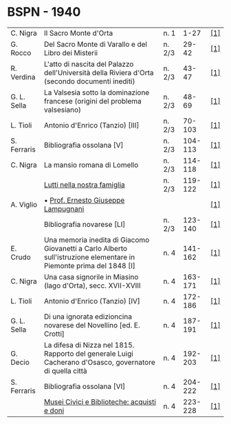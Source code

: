 # BSPN - 1940

<table>
    <tr>
        <td>C. Nigra</td>
        <td>Il Sacro Monte d'Orta</td>
        <td>n. 1</td>
        <td>1-27</td>
        <td><a href="https://en.calameo.com/read/007260735475462aec79e">[1]</a></td>
    </tr>
    <tr>
        <td>G. Rocco</td>
        <td>Del Sacro Monte di Varallo e del Libro dei Misterii</td>
        <td>n. 2/3</td>
        <td>29-42</td>
        <td><a href="https://en.calameo.com/read/0072607353cf1701c8909">[1]</a></td>
    </tr>
    <tr>
        <td>R. Verdina</td>
        <td>L'atto di nascita del Palazzo dell'Universit&agrave; della Riviera d'Orta (secondo documenti inediti)</td>
        <td>n. 2/3</td>
        <td>43-47</td>
        <td><a href="https://en.calameo.com/read/0072607353cf1701c8909">[1]</a></td>
    </tr>
    <tr>
        <td>G. L. Sella</td>
        <td>La Valsesia sotto la dominazione francese (origini del problema valsesiano)</td>
        <td>n. 2/3</td>
        <td>48-69</td>
        <td><a href="https://en.calameo.com/read/0072607353cf1701c8909">[1]</a></td>
    </tr>
    <tr>
        <td>L. Tioli</td>
        <td>Antonio d'Enrico (Tanzio) [III]</td>
        <td>n. 2/3</td>
        <td>70-103</td>
        <td><a href="https://en.calameo.com/read/0072607353cf1701c8909">[1]</a></td>
    </tr>
    <tr>
        <td>S. Ferraris</td>
        <td>Bibliografia ossolana [V]</td>
        <td>n. 2/3</td>
        <td>104-113</td>
        <td><a href="https://en.calameo.com/read/0072607353cf1701c8909">[1]</a></td>
    </tr>
    <tr>
        <td>C. Nigra</td>
        <td>La mansio romana di Lomello</td>
        <td>n. 2/3</td>
        <td>114-118</td>
        <td><a href="https://en.calameo.com/read/0072607353cf1701c8909">[1]</a></td>
    </tr>
    <tr>
        <td></td>
        <td><a href="http://www.ssno.it/BSPNo/bspn_not40.html#402">Lutti nella nostra famiglia</a></td>
        <td>n. 2/3</td>
        <td>119-122</td>
        <td><a href="https://en.calameo.com/read/0072607353cf1701c8909">[1]</a></td>
    </tr>
    <tr>
        <td>A. Viglio</td>
        <td>&bullet; <a href="http://www.ssno.it/BSPNo/bspn_not40.html#402lamp">Prof. Ernesto Giuseppe Lampugnani</a>
        </td>
        <td></td>
        <td></td>
        <td><a href="https://en.calameo.com/read/0072607353cf1701c8909">[1]</a></td>
    </tr>
    <tr>
        <td></td>
        <td>Bibliografia novarese [LI]</td>
        <td>n. 2/3</td>
        <td>123-140</td>
        <td><a href="https://en.calameo.com/read/0072607353cf1701c8909">[1]</a></td>
    </tr>
    <tr>
        <td>E. Crudo</td>
        <td>Una memoria inedita di Giacomo Giovanetti a Carlo Alberto sull'istruzione elementare in Piemonte prima del
            1848 [I]
        </td>
        <td>n. 4</td>
        <td>141-162</td>
        <td><a href="https://en.calameo.com/read/007260735727b1e3a1ce2">[1]</a></td>
    </tr>
    <tr>
        <td>C. Nigra</td>
        <td>Una casa signorile in Miasino (lago d'Orta), secc. XVII-XVIII</td>
        <td>n. 4</td>
        <td>163-171</td>
        <td><a href="https://en.calameo.com/read/007260735727b1e3a1ce2">[1]</a></td>
    </tr>
    <tr>
        <td>L. Tioli</td>
        <td>Antonio d'Enrico (Tanzio) [IV]</td>
        <td>n. 4</td>
        <td>172-186</td>
        <td><a href="https://en.calameo.com/read/007260735727b1e3a1ce2">[1]</a></td>
    </tr>
    <tr>
        <td>G. L. Sella</td>
        <td>Di una ignorata edizioncina novarese del Novellino [ed. E. Crotti]</td>
        <td>n. 4</td>
        <td>187-191</td>
        <td><a href="https://en.calameo.com/read/007260735727b1e3a1ce2">[1]</a></td>
    </tr>
    <tr>
        <td>G. Decio</td>
        <td>La difesa di Nizza nel 1815. Rapporto del generale Luigi Cacherano d'Osasco, governatore di quella citt&agrave;
        </td>
        <td>n. 4</td>
        <td>192-203</td>
        <td><a href="https://en.calameo.com/read/007260735727b1e3a1ce2">[1]</a></td>
    </tr>
    <tr>
        <td>S. Ferraris</td>
        <td>Bibliografia ossolana [VI]</td>
        <td>n. 4</td>
        <td>204-222</td>
        <td><a href="https://en.calameo.com/read/007260735727b1e3a1ce2">[1]</a></td>
    </tr>
    <tr>
        <td></td>
        <td><a href="http://www.ssno.it/BSPNo/bspn_not40.html#404">Musei Civici e Biblioteche: acquisti e doni</a></td>
        <td>n. 4</td>
        <td>223-228</td>
        <td><a href="https://en.calameo.com/read/007260735727b1e3a1ce2">[1]</a></td>
    </tr>
</table>